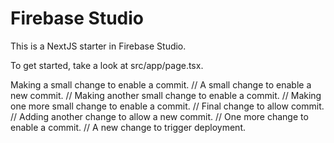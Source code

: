# Firebase Studio

This is a NextJS starter in Firebase Studio.

To get started, take a look at src/app/page.tsx.

Making a small change to enable a commit.
// A small change to enable a new commit.
// Making another small change to enable a commit.
// Making one more small change to enable a commit.
// Final change to allow commit.
// Adding another change to allow a new commit.
// One more change to enable a commit.
// A new change to trigger deployment.